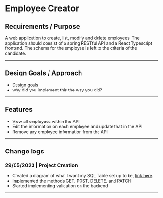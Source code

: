 # Employee Creator

<!-- ## Demo & Snippets

- Include hosted link
- Include images of app if CLI or Client App

--- -->

## Requirements / Purpose

A web application to create, list, modify and delete employees. The application should consist of a spring RESTful API and a React Typescript frontend. The schema for the employee is left to the criteria of the candidate.

---

<!-- ## Build Steps

- how to build / run project
- use proper code snippets if there are any commands to run

--- -->

## Design Goals / Approach

- Design goals
- why did you implement this the way you did?

---

## Features

- View all employees within the API
- Edit the information on each employee and update that in the API
- Remove any employee information from the API

---

<!-- ## Known issues

- Remaining bugs, things that have been left unfixed
- Features that are buggy / flimsy

---

## Future Goals

- What are the immediate features you'd add given more time

--- -->

## Change logs

### 29/05/2023 | Project Creation

- Created a diagram of what I want my SQL Table set up to be, [link here](https://dbdiagram.io/d/647404f07764f72fcfff053f).
- Implemented the methods GET, POST, DELETE, and PATCH
- Started implementing validation on the backend

---

<!-- ## What did you struggle with?

- What? Why? How?

--- -->
